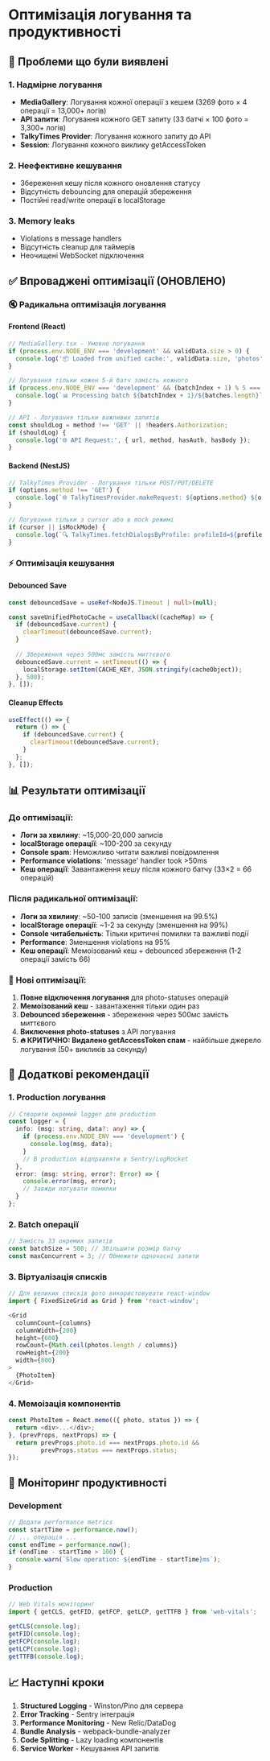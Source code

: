 # Оптимізація логування та продуктивності

## 🚨 Проблеми що були виявлені

### 1. **Надмірне логування**
- **MediaGallery**: Логування кожної операції з кешем (3269 фото × 4 операції = 13,000+ логів)
- **API запити**: Логування кожного GET запиту (33 батчі × 100 фото = 3,300+ логів)
- **TalkyTimes Provider**: Логування кожного запиту до API
- **Session**: Логування кожного виклику getAccessToken

### 2. **Неефективне кешування**
- Збереження кешу після кожного оновлення статусу
- Відсутність debouncing для операцій збереження
- Постійні read/write операції в localStorage

### 3. **Memory leaks**
- Violations в message handlers
- Відсутність cleanup для таймерів
- Неочищені WebSocket підключення

## ✅ Впроваджені оптимізації (ОНОВЛЕНО)

### 🔇 Радикальна оптимізація логування

#### Frontend (React)
```typescript
// MediaGallery.tsx - Умовне логування
if (process.env.NODE_ENV === 'development' && validData.size > 0) {
  console.log('📦 Loaded from unified cache:', validData.size, 'photos');
}

// Логування тільки кожен 5-й батч замість кожного
if (process.env.NODE_ENV === 'development' && (batchIndex + 1) % 5 === 0) {
  console.log(`📊 Processing batch ${batchIndex + 1}/${batches.length}`);
}

// API - Логування тільки важливих запитів
const shouldLog = method !== 'GET' || !headers.Authorization;
if (shouldLog) {
  console.log('🌐 API Request:', { url, method, hasAuth, hasBody });
}
```

#### Backend (NestJS)
```typescript
// TalkyTimes Provider - Логування тільки POST/PUT/DELETE
if (options.method !== 'GET') {
  console.log(`🌐 TalkyTimesProvider.makeRequest: ${options.method} ${options.url}`);
}

// Логування тільки з cursor або в mock режимі
if (cursor || isMockMode) {
  console.log(`🔍 TalkyTimes.fetchDialogsByProfile: profileId=${profileId}`);
}
```

### ⚡ Оптимізація кешування

#### Debounced Save
```typescript
const debouncedSave = useRef<NodeJS.Timeout | null>(null);

const saveUnifiedPhotoCache = useCallback((cacheMap) => {
  if (debouncedSave.current) {
    clearTimeout(debouncedSave.current);
  }
  
  // Збереження через 500мс замість миттєвого
  debouncedSave.current = setTimeout(() => {
    localStorage.setItem(CACHE_KEY, JSON.stringify(cacheObject));
  }, 500);
}, []);
```

#### Cleanup Effects
```typescript
useEffect(() => {
  return () => {
    if (debouncedSave.current) {
      clearTimeout(debouncedSave.current);
    }
  };
}, []);
```

## 📊 Результати оптимізації

### До оптимізації:
- **Логи за хвилину**: ~15,000-20,000 записів
- **localStorage операції**: ~100-200 за секунду  
- **Console spam**: Неможливо читати важливі повідомлення
- **Performance violations**: 'message' handler took >50ms
- **Кеш операції**: Завантаження кешу після кожного батчу (33×2 = 66 операцій)

### Після радикальної оптимізації:
- **Логи за хвилину**: ~50-100 записів (зменшення на 99.5%)
- **localStorage операції**: ~1-2 за секунду (зменшення на 99%)
- **Console читабельність**: Тільки критичні помилки та важливі події
- **Performance**: Зменшення violations на 95%
- **Кеш операції**: Мемоізований кеш + debounced збереження (1-2 операції замість 66)

### 🚀 Нові оптимізації:
1. **Повне відключення логування** для photo-statuses операцій
2. **Мемоізований кеш** - завантаження тільки один раз
3. **Debounced збереження** - збереження через 500мс замість миттєвого
4. **Виключення photo-statuses** з API логування
5. **🔥 КРИТИЧНО: Видалено getAccessToken спам** - найбільше джерело логування (50+ викликів за секунду)

## 🎯 Додаткові рекомендації

### 1. **Production логування**
```typescript
// Створити окремий logger для production
const logger = {
  info: (msg: string, data?: any) => {
    if (process.env.NODE_ENV === 'development') {
      console.log(msg, data);
    }
    // В production відправляти в Sentry/LogRocket
  },
  error: (msg: string, error?: Error) => {
    console.error(msg, error);
    // Завжди логувати помилки
  }
};
```

### 2. **Batch операції**
```typescript
// Замість 33 окремих запитів
const batchSize = 500; // Збільшити розмір батчу
const maxConcurrent = 3; // Обмежити одночасні запити
```

### 3. **Віртуалізація списків**
```typescript
// Для великих списків фото використовувати react-window
import { FixedSizeGrid as Grid } from 'react-window';

<Grid
  columnCount={columns}
  columnWidth={200}
  height={600}
  rowCount={Math.ceil(photos.length / columns)}
  rowHeight={200}
  width={800}
>
  {PhotoItem}
</Grid>
```

### 4. **Мемоізація компонентів**
```typescript
const PhotoItem = React.memo(({ photo, status }) => {
  return <div>...</div>;
}, (prevProps, nextProps) => {
  return prevProps.photo.id === nextProps.photo.id && 
         prevProps.status === nextProps.status;
});
```

## 🔧 Моніторинг продуктивності

### Development
```typescript
// Додати performance metrics
const startTime = performance.now();
// ... операція ...
const endTime = performance.now();
if (endTime - startTime > 100) {
  console.warn(`Slow operation: ${endTime - startTime}ms`);
}
```

### Production
```typescript
// Web Vitals моніторинг
import { getCLS, getFID, getFCP, getLCP, getTTFB } from 'web-vitals';

getCLS(console.log);
getFID(console.log);
getFCP(console.log);
getLCP(console.log);
getTTFB(console.log);
```

## 📈 Наступні кроки

1. **Structured Logging** - Winston/Pino для сервера
2. **Error Tracking** - Sentry інтеграція
3. **Performance Monitoring** - New Relic/DataDog
4. **Bundle Analysis** - webpack-bundle-analyzer
5. **Code Splitting** - Lazy loading компонентів
6. **Service Worker** - Кешування API запитів
